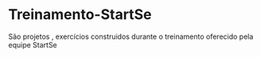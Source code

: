 # Treinamento-StartSe
São projetos , exercícios construidos durante o treinamento oferecido pela equipe StartSe
